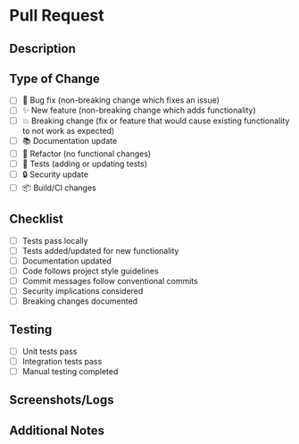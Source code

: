 # Pull Request

## Description

<!-- Briefly describe the changes made in this PR -->

## Type of Change

<!-- Please check all that apply -->

- [ ] 🐛 Bug fix (non-breaking change which fixes an issue)
- [ ] ✨ New feature (non-breaking change which adds functionality)
- [ ] 💥 Breaking change (fix or feature that would cause existing functionality to not work as expected)
- [ ] 📚 Documentation update
- [ ] 🔧 Refactor (no functional changes)
- [ ] 🧪 Tests (adding or updating tests)
- [ ] 🔒 Security update
- [ ] 📦 Build/CI changes

## Checklist

<!-- Please check all that apply -->

- [ ] Tests pass locally
- [ ] Tests added/updated for new functionality
- [ ] Documentation updated
- [ ] Code follows project style guidelines
- [ ] Commit messages follow conventional commits
- [ ] Security implications considered
- [ ] Breaking changes documented

## Testing

<!-- Describe how you tested these changes -->

- [ ] Unit tests pass
- [ ] Integration tests pass
- [ ] Manual testing completed

## Screenshots/Logs

<!-- If applicable, add screenshots or logs to help explain your changes -->

## Additional Notes

<!-- Any additional information or context -->
